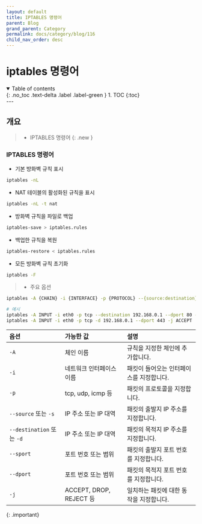 ```yaml
---
layout: default
title: IPTABLES 명령어
parent: Blog
grand_parent: Category
permalink: docs/category/blog/116
child_nav_order: desc
---
```

# iptables 명령어
<details open markdown="block">
  <summary>
    Table of contents
  </summary>
  {: .no_toc .text-delta .label .label-green }
1. TOC
{:toc}
</details>
---

## 개요

> - IPTABLES 명령어
{: .new }

### IPTABLES 명령어

- 기본 방화벽 규칙 표시

```bash
iptables -nL
```

- NAT 테이블의 활성화된 규칙을 표시

```bash
iptables -nL -t nat
```

- 방화벽 규칙을 파일로 백업

```bash
iptables-save > iptables.rules
```

- 백업한 규칙을 복원

```bash
iptables-restore < iptables.rules
```

- 모든 방화벽 규칙 초기화

```bash
iptables -F
```

 
> - 주요 옵션
>   
```bash
iptables -A {CHAIN} -i {INTERFACE} -p {PROTOCOL} --{source:destination} --{sport:dport} -j {ACTION}

# 예시
iptables -A INPUT -i eth0 -p tcp --destination 192.168.0.1 --dport 80 -j ACCEPT
iptables -A INPUT -i eth0 -p tcp -d 192.168.0.1 --dport 443 -j ACCEPT
```
>
| 옵션                       | 가능한 값                   | 설명                              |
|:--------------------------|:--------------------------|:----------------------------------|
| `-A`                      | 체인 이름                   | 규칙을 지정한 체인에 추가합니다.         |
| `-i`                      | 네트워크 인터페이스 이름        | 패킷이 들어오는 인터페이스를 지정합니다.   |
| `-p`                      | tcp, udp, icmp 등         | 패킷의 프로토콜을 지정합니다.            |
| `--source` 또는 `-s`       | IP 주소 또는 IP 대역         | 패킷의 출발지 IP 주소를 지정합니다.       |
| `--destination` 또는 `-d`  | IP 주소 또는 IP 대역         | 패킷의 목적지 IP 주소를 지정합니다.      |
| `--sport`                 | 포트 번호 또는 범위           | 패킷의 출발지 포트 번호를 지정합니다.    |
| `--dport`                 | 포트 번호 또는 범위           | 패킷의 목적지 포트 번호를 지정합니다.    |
| `-j`                      | ACCEPT, DROP, REJECT 등   | 일치하는 패킷에 대한 동작을 지정합니다.  |
>
{: .important}
